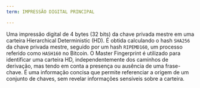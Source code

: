 ```yaml
---
term: IMPRESSÃO DIGITAL PRINCIPAL

---
```

Uma impressão digital de 4 bytes (32 bits) da chave privada mestre em uma carteira Hierarchical Deterministic (HD). É obtida calculando o hash `SHA256` da chave privada mestre, seguido por um hash `RIPEMD160`, um processo referido como `HASH160` no Bitcoin. O Master Fingerprint é utilizado para identificar uma carteira HD, independentemente dos caminhos de derivação, mas tendo em conta a presença ou ausência de uma frase-chave. É uma informação concisa que permite referenciar a origem de um conjunto de chaves, sem revelar informações sensíveis sobre a carteira.
